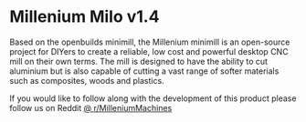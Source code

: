 # Millenium Milo v1.4

Based on the openbuilds minimill, the Millenium minimill is an open-source project for DIYers to create a reliable, low cost and powerful desktop CNC mill on their own terms. The mill is designed to have the ability to cut aluminium but is also capable of cutting a vast range of softer materials such as composites, woods and plastics.

If you would like to follow along with the development of this product please follow us on Reddit [@ r/MilleniumMachines](https://www.reddit.com/r/MilleniumMachines/)
